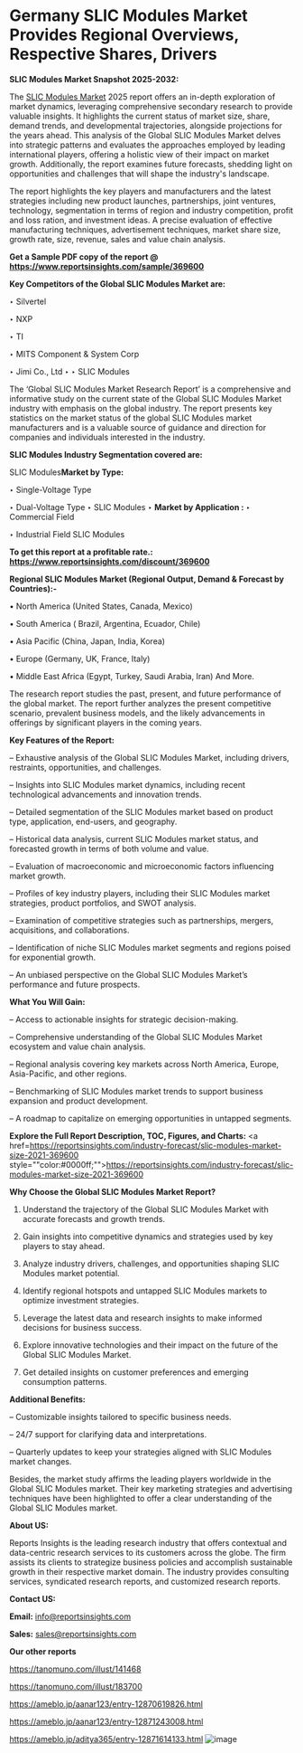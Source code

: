 # Germany SLIC Modules Market Provides Regional Overviews, Respective Shares, Drivers

<strong>SLIC Modules Market Snapshot 2025-2032:</strong>

The <a href=https://www.reportsinsights.com/sample/369600>SLIC Modules Market</a> 2025 report offers an in-depth exploration of market dynamics, leveraging comprehensive secondary research to provide valuable insights. It highlights the current status of market size, share, demand trends, and developmental trajectories, alongside projections for the years ahead. This analysis of the Global SLIC Modules Market delves into strategic patterns and evaluates the approaches employed by leading international players, offering a holistic view of their impact on market growth. Additionally, the report examines future forecasts, shedding light on opportunities and challenges that will shape the industry's landscape.

The report highlights the key players and manufacturers and the latest strategies including new product launches, partnerships, joint ventures, technology, segmentation in terms of region and industry competition, profit and loss ration, and investment ideas. A precise evaluation of effective manufacturing techniques, advertisement techniques, market share size, growth rate, size, revenue, sales and value chain analysis.

<strong>Get a Sample PDF copy of the report @ <a href=https://www.reportsinsights.com/sample/369600 style=color:#0000ff;>https://www.reportsinsights.com/sample/369600</a></strong>

<strong>Key Competitors of the Global SLIC Modules Market are:</strong>

‣ Silvertel

‣ NXP

‣ TI

‣ MITS Component & System Corp

‣ Jimi Co., Ltd
‣ 
‣ SLIC Modules

The ‘Global SLIC Modules Market Research Report’ is a comprehensive and informative study on the current state of the Global SLIC Modules Market industry with emphasis on the global industry. The report presents key statistics on the market status of the global SLIC Modules market manufacturers and is a valuable source of guidance and direction for companies and individuals interested in the industry.

<strong>SLIC Modules Industry Segmentation covered are:</strong>

SLIC Modules<strong>Market by Type:</strong>

‣ Single-Voltage Type

‣ Dual-Voltage Type
‣ SLIC Modules 
‣ 
<strong>Market by Application :</strong>
‣ Commercial Field

‣ Industrial Field
SLIC Modules

<strong>To get this report at a profitable rate.: <a href=https://www.reportsinsights.com/discount/369600 style=color:#0000ff;>https://www.reportsinsights.com/discount/369600</a></strong>

<strong>Regional SLIC Modules Market (Regional Output, Demand &amp; Forecast by Countries):-</strong>

• North America (United States, Canada, Mexico)

• South America ( Brazil, Argentina, Ecuador, Chile)

• Asia Pacific (China, Japan, India, Korea)

• Europe (Germany, UK, France, Italy)

• Middle East Africa (Egypt, Turkey, Saudi Arabia, Iran) And More.

The research report studies the past, present, and future performance of the global market. The report further analyzes the present competitive scenario, prevalent business models, and the likely advancements in offerings by significant players in the coming years.

<strong>Key Features of the Report:</strong>

– Exhaustive analysis of the Global SLIC Modules Market, including drivers, restraints, opportunities, and challenges.

– Insights into SLIC Modules market dynamics, including recent technological advancements and innovation trends.

– Detailed segmentation of the SLIC Modules market based on product type, application, end-users, and geography.

– Historical data analysis, current SLIC Modules market status, and forecasted growth in terms of both volume and value.

– Evaluation of macroeconomic and microeconomic factors influencing market growth.

– Profiles of key industry players, including their SLIC Modules market strategies, product portfolios, and SWOT analysis.

– Examination of competitive strategies such as partnerships, mergers, acquisitions, and collaborations.

– Identification of niche SLIC Modules market segments and regions poised for exponential growth.

– An unbiased perspective on the Global SLIC Modules Market’s performance and future prospects.

<strong>What You Will Gain:</strong>

– Access to actionable insights for strategic decision-making.

– Comprehensive understanding of the Global SLIC Modules Market ecosystem and value chain analysis.

– Regional analysis covering key markets across North America, Europe, Asia-Pacific, and other regions.

– Benchmarking of SLIC Modules market trends to support business expansion and product development.

– A roadmap to capitalize on emerging opportunities in untapped segments.

<strong>Explore the Full Report Description, TOC, Figures, and Charts:</strong>
<a href=https://reportsinsights.com/industry-forecast/slic-modules-market-size-2021-369600 style=""color:#0000ff;"">https://reportsinsights.com/industry-forecast/slic-modules-market-size-2021-369600</a>

<strong>Why Choose the Global SLIC Modules Market Report?</strong>

1. Understand the trajectory of the Global SLIC Modules Market with accurate forecasts and growth trends.

2. Gain insights into competitive dynamics and strategies used by key players to stay ahead.

3. Analyze industry drivers, challenges, and opportunities shaping SLIC Modules market potential.

4. Identify regional hotspots and untapped SLIC Modules markets to optimize investment strategies.

5. Leverage the latest data and research insights to make informed decisions for business success.

6. Explore innovative technologies and their impact on the future of the Global SLIC Modules Market.

7. Get detailed insights on customer preferences and emerging consumption patterns.

<strong>Additional Benefits:</strong>

– Customizable insights tailored to specific business needs.

– 24/7 support for clarifying data and interpretations.

– Quarterly updates to keep your strategies aligned with SLIC Modules market changes.

Besides, the market study affirms the leading players worldwide in the Global SLIC Modules market. Their key marketing strategies and advertising techniques have been highlighted to offer a clear understanding of the Global SLIC Modules market.

<strong><strong>About US</strong>:</strong>

Reports Insights is the leading research industry that offers contextual and data-centric research services to its customers across the globe. The firm assists its clients to strategize business policies and accomplish sustainable growth in their respective market domain. The industry provides consulting services, syndicated research reports, and customized research reports.

<strong>Contact US:</strong>

<p class=><b>Email:</b> <a href=mailto:info@reportsinsights.com>info@reportsinsights.com</a></p>
<p class=><b>Sales:</b> <a href=mailto:sales@reportsinsights.com>sales@reportsinsights.com</a></p>

<strong>Our other reports</strong>

<a href=https://tanomuno.com/illust/141468>https://tanomuno.com/illust/141468</a>

<a href=https://tanomuno.com/illust/183700>https://tanomuno.com/illust/183700</a>

<a href=https://ameblo.jp/aanar123/entry-12870619826.html>https://ameblo.jp/aanar123/entry-12870619826.html</a>

<a href=https://ameblo.jp/aanar123/entry-12871243008.html>https://ameblo.jp/aanar123/entry-12871243008.html</a>

<a href=https://ameblo.jp/aditya365/entry-12871614133.html>https://ameblo.jp/aditya365/entry-12871614133.html</a>
![image](https://github.com/user-attachments/assets/4a78f4f8-32df-420e-801f-4dff24a615e5)
